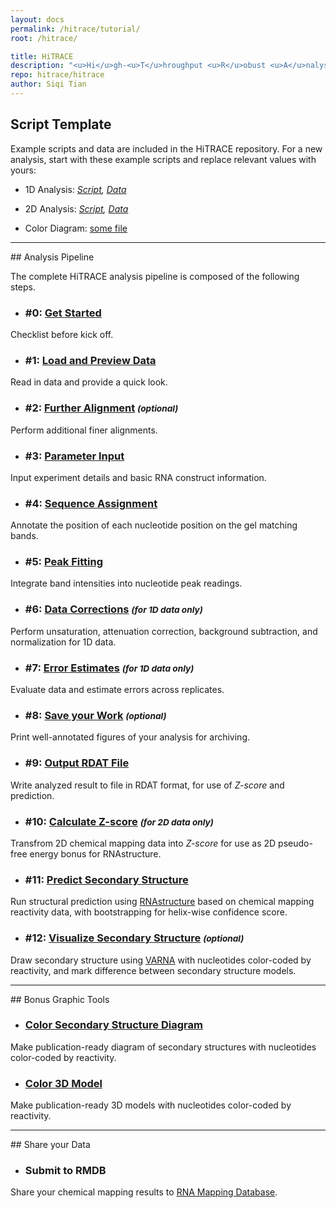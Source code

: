 ```yaml
---
layout: docs
permalink: /hitrace/tutorial/
root: /hitrace/

title: HiTRACE
description: "<u>Hi</u>gh-<u>T</u>hroughput <u>R</u>obust <u>A</u>nalysis for <u>C</u>apillary <u>E</u>lectrophoresis"
repo: hitrace/hitrace
author: Siqi Tian
---
```


## Script Template
Example scripts and data are included in the HiTRACE repository. For a new analysis, start with these example scripts and replace relevant values with yours:

* 1D Analysis: _[Script](https://github.com/hitrace/hitrace/blob/master/TestData/example_pfl_1D.m), [Data](https://github.com/hitrace/hitrace/blob/master/TestData/data_pfl_1D.zip)_

* 2D Analysis: _[Script](https://github.com/hitrace/hitrace/blob/master/TestData/example_pfl_2D.m), [Data](https://github.com/hitrace/hitrace/blob/master/TestData/data_pfl_2D.zip)_

* Color Diagram: [some file]()

<hr/>
## Analysis Pipeline

The complete HiTRACE analysis pipeline is composed of the following steps.

* ### #0: [Get Started](step_0/)
Checklist before kick off.

* ### #1: [Load and Preview Data](step_1/)
Read in data and provide a quick look.

* ### #2: [Further Alignment](step_2/) <small>*(optional)*</small>
Perform additional finer alignments.

* ### #3: [Parameter Input](step_3/)
Input experiment details and basic RNA construct information.

* ### #4: [Sequence Assignment](step_4/)
Annotate the position of each nucleotide position on the gel matching bands.

* ### #5: [Peak Fitting](step_5/)
Integrate band intensities into nucleotide peak readings.

* ### #6: [Data Corrections](step_6/) <small>*(for 1D data only)*</small>
Perform unsaturation, attenuation correction, background subtraction, and normalization for 1D data.

* ### #7: [Error Estimates](step_7/) <small>*(for 1D data only)*</small>
Evaluate data and estimate errors across replicates.

* ### #8: [Save your Work](step_8/) <small>*(optional)*</small>
Print well-annotated figures of your analysis for archiving.

* ### #9: [Output RDAT File](step_9/)
Write analyzed result to file in RDAT format, for use of _Z-score_ and prediction.

* ### #10: [Calculate Z-score](step_10/) <small>*(for 2D data only)*</small>
Transfrom 2D chemical mapping data into _Z-score_ for use as 2D pseudo-free energy bonus for RNAstructure.

* ### #11: [Predict Secondary Structure](/biers/rnastructure/)
Run structural prediction using [RNAstructure](http://rna.urmc.rochester.edu/RNAstructure.html) based on chemical mapping reactivity data, with bootstrapping for helix-wise confidence score.

* ### #12: [Visualize Secondary Structure](/biers/varna/) <small>*(optional)*</small>
Draw secondary structure using [VARNA](http://varna.lri.fr/) with nucleotides color-coded by reactivity, and mark difference between secondary structure models.

<hr/>
## Bonus Graphic Tools

* ### [Color Secondary Structure Diagram](bonus_2d/)
Make publication-ready diagram of secondary structures with nucleotides color-coded by reactivity.

* ### [Color 3D Model](bonus_3d/)
Make publication-ready 3D models with nucleotides color-coded by reactivity.

<hr/>
## Share your Data

* ### Submit to RMDB
Share your chemical mapping results to [RNA Mapping Database](https://rmdb.stanford.edu).

